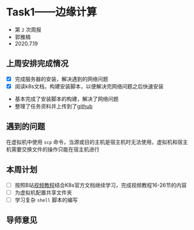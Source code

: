 # Task1——边缘计算

- 第 `2` 次周报
- 郭雅楠
- 2020.7.19

## 上周安排完成情况

- [x] 完成服务器的安装，解决遇到的网络问题
- [x] 阅读k8s文档，构建安装脚本，以便解决完网络问题之后快速安装

+ 基本完成了安装脚本的构建，解决了网络问题
+ 整理了任务资料并上传到了[github](https://github.com/Faniche/postgraduate/)

## 遇到的问题

在虚拟机中使用 `scp` 命令，当源或目的主机是宿主机时无法使用，虚拟机和宿主机需要交换文件的操作只能在宿主机进行

## 本周计划

- [ ] 按照B站[视频教程](https://www.bilibili.com/video/BV1EV41167Uv?p=16)结合K8s官方文档继续学习，完成视频教程16-26节的内容
- [ ] 为虚拟机配置共享文件夹
- [ ] 学习复杂 `shell` 脚本的编写

## 导师意见

